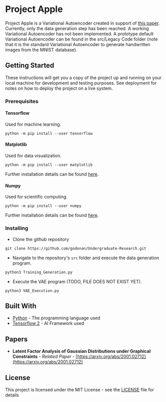 
# Project Apple

Project Apple is a Variational Autoencoder created in support of [this paper](https://arxiv.org/abs/1901.06466). Currently, only the data generation step has been reached. A working Variational Autoencoder has not been implemented. A prototype default Variational Autoencoder can be found in the src/Legacy Code folder (note that it is the standard Variational Autoencoder to generate handwritten images from the MNIST database).

## Getting Started

These instructions will get you a copy of the project up and running on your local machine for development and testing purposes. See deployment for notes on how to deploy the project on a live system.

### Prerequisites
#### Tensorflow
Used for machine learning.
```
python -m pip install --user tensorflow
```
#### Matplotlib
Used for data visualization.
```
python -m pip install --user matplotlib
```
Further installation details can be found [here](https://matplotlib.org/users/installing.html).

#### Numpy
Used for scientific computing.
```
python -m pip install --user numpy
```
Further installation details can be found [here](https://www.scipy.org/install.html).
### Installing

- Clone the github repository
```console
git clone https://github.com/godonan/Undergraduate-Research.git
```
- Navigate to the repository's ```src``` folder and execute the data generation program.
```console
python3 Training_Generation.py
```
- Execute the VAE program (TODO, FILE DOES NOT EXIST YET).
```console
python3 VAE_Execution.py
```

## Built With

* [Python](https://www.python.org/doc/) - The programming language used
* [Tensorflow 2](https://www.tensorflow.org/) - AI Framework used

## Papers

* **Latent Factor Analysis of Gaussian Distributions under Graphical Constraints** - *Related Paper* - [https://arxiv.org/abs/2001.02712](https://arxiv.org/abs/2001.02712)

## License

This project is licensed under the MIT License - see the [LICENSE](LICENSE) file for details

